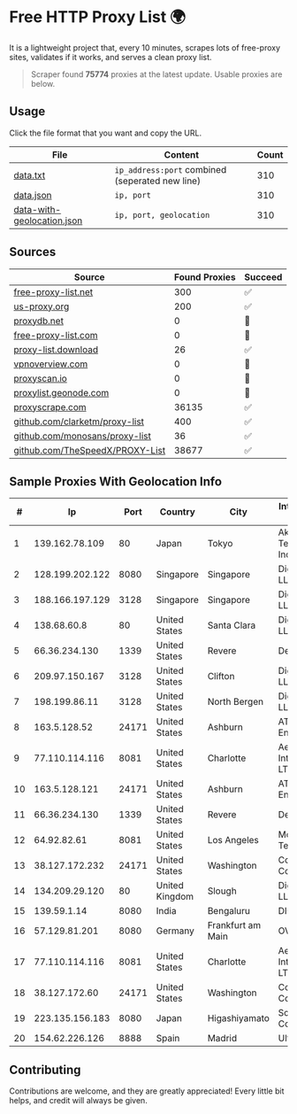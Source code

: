 
# Free HTTP Proxy List 🌍

It is a lightweight project that, every 10 minutes, scrapes lots of free-proxy sites, validates if it works, and serves a clean proxy list.


> Scraper found **75774** proxies at the latest update. Usable proxies are below.

## Usage

Click the file format that you want and copy the URL.


|File|Content|Count|
|----|-------|-----|
|[data.txt](https://raw.githubusercontent.com/themiralay/Proxy-List-World/master/data.txt)|`ip_address:port` combined (seperated new line)|310|
|[data.json](https://raw.githubusercontent.com/themiralay/Proxy-List-World/master/data.json)|`ip, port`|310|
|[data-with-geolocation.json](https://raw.githubusercontent.com/themiralay/Proxy-List-World/master/data-with-geolocation.json)|`ip, port, geolocation`|310|

## Sources

|Source|Found Proxies|Succeed|
|------|-------------|-------|
|[free-proxy-list.net](https://free-proxy-list.net)|300|✅|
|[us-proxy.org](https://www.us-proxy.org)|200|✅|
|[proxydb.net](http://proxydb.net)|0|🚫|
|[free-proxy-list.com](https://free-proxy-list.com/?page=&port=&type%5B%5D=http&type%5B%5D=https&up_time=0&search=Search)|0|🚫|
|[proxy-list.download](https://www.proxy-list.download/HTTP)|26|✅|
|[vpnoverview.com](https://vpnoverview.com/privacy/anonymous-browsing/free-proxy-servers)|0|🚫|
|[proxyscan.io](https://www.proxyscan.io)|0|🚫|
|[proxylist.geonode.com](https://proxylist.geonode.com/api/proxy-list?limit=300&page=1&sort_by=lastChecked&sort_type=desc&protocols=http,https)|0|🚫|
|[proxyscrape.com](https://api.proxyscrape.com/v2/?request=displayproxies&protocol=http&timeout=10000&country=all&ssl=all&anonymity=all)|36135|✅|
|[github.com/clarketm/proxy-list](https://raw.githubusercontent.com/clarketm/proxy-list/master/proxy-list-raw.txt)|400|✅|
|[github.com/monosans/proxy-list](https://raw.githubusercontent.com/monosans/proxy-list/main/proxies/http.txt)|36|✅|
|[github.com/TheSpeedX/PROXY-List](https://raw.githubusercontent.com/TheSpeedX/PROXY-List/master/http.txt)|38677|✅|


## Sample Proxies With Geolocation Info

|#|Ip|Port|Country|City|Internet Service Provider|
|-|--|----|-------|----|-------------------------|
|1|139.162.78.109|80|Japan|Tokyo|Akamai Technologies, Inc.|
|2|128.199.202.122|8080|Singapore|Singapore|DigitalOcean, LLC|
|3|188.166.197.129|3128|Singapore|Singapore|DigitalOcean, LLC|
|4|138.68.60.8|80|United States|Santa Clara|DigitalOcean, LLC|
|5|66.36.234.130|1339|United States|Revere|DediOutlet, LLC|
|6|209.97.150.167|3128|United States|Clifton|DigitalOcean, LLC|
|7|198.199.86.11|3128|United States|North Bergen|DigitalOcean, LLC|
|8|163.5.128.52|24171|United States|Ashburn|AT&T Enterprises, LLC|
|9|77.110.114.116|8081|United States|Charlotte|Aeza International LTD|
|10|163.5.128.121|24171|United States|Ashburn|AT&T Enterprises, LLC|
|11|66.36.234.130|1339|United States|Revere|DediOutlet, LLC|
|12|64.92.82.61|8081|United States|Los Angeles|Momentum Telecom, Inc.|
|13|38.127.172.232|24171|United States|Washington|Cogent Communications|
|14|134.209.29.120|80|United Kingdom|Slough|DigitalOcean, LLC|
|15|139.59.1.14|8080|India|Bengaluru|DIGITALOCEAN|
|16|57.129.81.201|8080|Germany|Frankfurt am Main|OVH SAS|
|17|77.110.114.116|8081|United States|Charlotte|Aeza International LTD|
|18|38.127.172.60|24171|United States|Washington|Cogent Communications|
|19|223.135.156.183|8080|Japan|Higashiyamato|So-net Corporation|
|20|154.62.226.126|8888|Spain|Madrid|Ultahost, Inc.|



## Contributing

Contributions are welcome, and they are greatly appreciated! Every
little bit helps, and credit will always be given.

